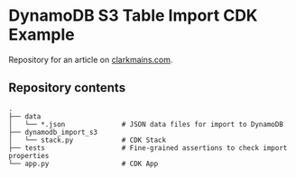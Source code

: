 # DynamoDB S3 Table Import CDK Example

Repository for an article on [clarkmains.com](https://www.clarkmains.com/blog/dynamodb-import-s3/).

## Repository contents

    .
    ├── data
    │   └── *.json              # JSON data files for import to DynamoDB
    ├── dynamodb_import_s3
    │   └── stack.py            # CDK Stack
    ├── tests                   # Fine-grained assertions to check import properties
    └── app.py                  # CDK App
